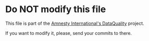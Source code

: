 Do NOT modify this file
======================

This file is part of the [Amnesty International's DataQuality](https://github.com/amnesty/dataquality) project.

If you want to modify it, please, send your commits to there.
